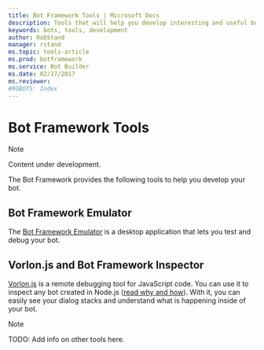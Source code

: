```yaml
---
title: Bot Framework Tools | Microsoft Docs
description: Tools that will help you develop interesting and useful bots.
keywords: bots, tools, development
author: RobStand
manager: rstand
ms.topic: tools-article
ms.prod: botframework
ms.service: Bot Builder
ms.date: 02/17/2017
ms.reviewer:
#ROBOTS: Index
---
```

# Bot Framework Tools

> [!NOTE]
> Content under development.

The Bot Framework provides the following tools to help you develop your bot.

## Bot Framework Emulator

The [Bot Framework Emulator](bot-framework-emulator.md) is a desktop application that lets you test and debug your bot.

## Vorlon.js and Bot Framework Inspector

[Vorlon.js](http://vorlonjs.io) is a remote debugging tool for JavaScript code. You can use it to inspect any bot created in Node.js ([read why and how](http://aka.ms/botinspector)). With it, you can easily see your dialog stacks and understand what is happening inside of your bot.

> [!NOTE]
> TODO: Add info on other tools here.
